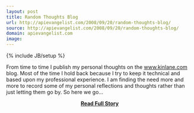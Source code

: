 ```yaml
---
layout: post
title: Random Thoughts Blog
url: http://apievangelist.com/2008/09/20/random-thoughts-blog/
source: http://apievangelist.com/2008/09/20/random-thoughts-blog/
domain: apievangelist.com
image: 
---
```

{% include JB/setup %}<p>From time to time I publish my personal thoughts on the www.kinlane.com blog.  Most of the time I hold back because I try to keep it technical and based upon my professional experience.
I am finding the need more and more to record some of my personal reflections and thoughts rather than just letting them go by.
So here we go...</p>
<center><p><a href="http://apievangelist.com/2008/09/20/random-thoughts-blog/" style='padding:25px; font-sze:18px; font-weight: bold;'>Read Full Story</a></p></center>
